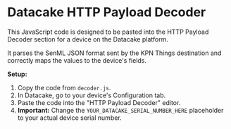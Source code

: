 # Datacake HTTP Payload Decoder

This JavaScript code is designed to be pasted into the HTTP Payload Decoder section for a device on the Datacake platform.

It parses the SenML JSON format sent by the KPN Things destination and correctly maps the values to the device's fields.

**Setup:**
1.  Copy the code from `decoder.js`.
2.  In Datacake, go to your device's Configuration tab.
3.  Paste the code into the "HTTP Payload Decoder" editor.
4.  **Important:** Change the `YOUR_DATACAKE_SERIAL_NUMBER_HERE` placeholder to your actual device serial number.

